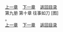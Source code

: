 
[上一章](https://github.com/xiaominghe2014/spider_book/blob/master/book/知北游/第139章.md)&nbsp;&nbsp;&nbsp;&nbsp;[下一章](https://github.com/xiaominghe2014/spider_book/blob/master/book/知北游/第141章.md)&nbsp;&nbsp;&nbsp;&nbsp;[返回目录](https://github.com/xiaominghe2014/spider_book/blob/master/book/知北游/README.md)
<br /> 第九册 第十章 往事如刀 [图]<br />
    。
  <br />
[上一章](https://github.com/xiaominghe2014/spider_book/blob/master/book/知北游/第139章.md)&nbsp;&nbsp;&nbsp;&nbsp;[下一章](https://github.com/xiaominghe2014/spider_book/blob/master/book/知北游/第141章.md)&nbsp;&nbsp;&nbsp;&nbsp;[返回目录](https://github.com/xiaominghe2014/spider_book/blob/master/book/知北游/README.md)
